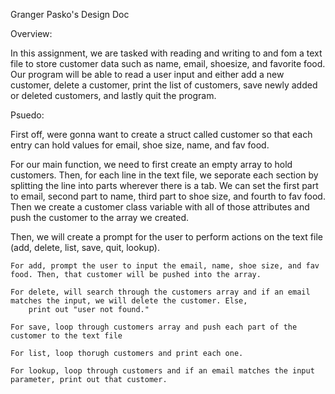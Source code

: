 Granger Pasko's Design Doc

Overview:

In this assignment, we are tasked with reading and writing to and fom a text file to store customer data such as name, email, shoesize, and 
favorite food. Our program will be able to read a user input and either add a new customer, delete a customer, print the list of customers, save newly
added or deleted customers, and lastly quit the program.

Psuedo:

First off, were gonna want to create a struct called customer so that each entry can hold values for email, shoe size, name, and fav food.

For our main function, we need to first create an empty array to hold customers. Then, for each line in the text file, we seporate each section 
by splitting the line into parts wherever there is a tab. We can set the first part to email, second part to name, third part to shoe size, and 
fourth to fav food. Then we create a customer class variable with all of those attributes and push the customer to the array we created.

Then, we will create a prompt for the user to perform actions on the text file (add, delete, list, save, quit, lookup).
	
	For add, prompt the user to input the email, name, shoe size, and fav food. Then, that customer will be pushed into the array.

	For delete, will search through the customers array and if an email matches the input, we will delete the customer. Else,
		print out "user not found."
	
	For save, loop through customers array and push each part of the customer to the text file

	For list, loop thorugh customers and print each one.
	
	For lookup, loop through customers and if an email matches the input parameter, print out that customer.
